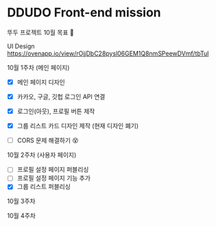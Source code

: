 # DDUDO Front-end mission

뚜두 프로젝트 10월 목표 📝

UI Design https://ovenapp.io/view/rOjjDbC28pysl06GEM1Q8nmSPeewDVmf/tbTul

 10월 1주차 (메인 페이지)

- [x]  메인 페이지 디자인 
- [x]  카카오, 구글, 깃헙 로그인 API 연결
- [x]  로그인(아웃), 프로필 버튼 제작
- [x]  그룹 리스트 카드 디자인 제작 (현재 디자인 폐기)
- [ ]  CORS 문제 해결하기 😵
    
    

10월 2주차 (사용자 페이지)

- [ ]  프로필 설정 페이지 퍼블리싱
- [ ]  프로필 설정 페이지 기능 추가
- [x]  그룹 리스트 퍼블리싱

10월 3주차

10월 4주차
